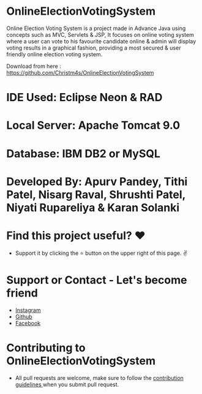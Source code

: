 # OnlineElectionVotingSystem
 
Online Election Voting System is a project made in Advance Java using concepts such as MVC, Servlets & JSP, It focuses on online voting system where a user can vote to his favourite candidate online & admin will display voting results in a graphical fashion, providing a most secured & user friendly online election voting system.

Download from here : https://github.com/Christm4s/OnlineElectionVotingSystem

# IDE Used: Eclipse Neon & RAD
# Local Server: Apache Tomcat 9.0
# Database: IBM DB2 or MySQL

# Developed By: Apurv Pandey, Tithi Patel, Nisarg Raval, Shrushti Patel, Niyati Rupareliya & Karan Solanki

# Find this project useful? ❤️
* Support it by clicking the ⭐️ button on the upper right of this page. ✌️

# Support or Contact - Let's become friend
* <a href="https://www.instagram.com/apurv.pandey7/">Instagram</a>
* <a href="https://github.com/Christm4s">Github</a>
* <a href="https://www.facebook.com/apurv.pandey007">Facebook</a>

# Contributing to OnlineElectionVotingSystem
* All pull requests are welcome, make sure to follow the <a href="https://github.com/Christm4s/Online
ElectionVotingSystem/blob/master/CONTRIBUTING.md">contribution guidelines </a>when you submit pull request.

